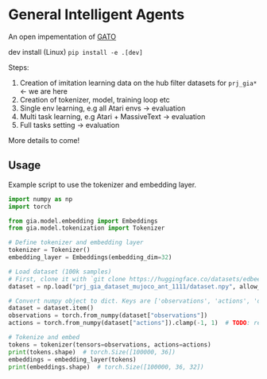 # General Intelligent Agents
An open impementation of [GATO](https://www.deepmind.com/publications/a-generalist-agent)


dev install  (Linux)
`pip install -e .[dev]`

Steps:
1. Creation of imitation learning data on the hub filter datasets for `prj_gia*` <- we are here
2. Creation of tokenizer, model, training loop etc
3. Single env learning, e.g all Atari envs -> evaluation
4. Multi task learning, e.g Atari + MassiveText -> evaluation
5. Full tasks setting -> evaluation

More details to come!

## Usage

Example script to use the tokenizer and embedding layer.

```python
import numpy as np
import torch

from gia.model.embedding import Embeddings
from gia.model.tokenization import Tokenizer

# Define tokenizer and embedding layer
tokenizer = Tokenizer()
embedding_layer = Embeddings(embedding_dim=32)

# Load dataset (100k samples)
# First, clone it with `git clone https://huggingface.co/datasets/edbeeching/prj_gia_dataset_mujoco_ant_1111/`
dataset = np.load("prj_gia_dataset_mujoco_ant_1111/dataset.npy", allow_pickle=True)

# Convert numpy object to dict. Keys are ['observations', 'actions', 'dones', 'rewards']
dataset = dataset.item()
observations = torch.from_numpy(dataset["observations"])
actions = torch.from_numpy(dataset["actions"]).clamp(-1, 1)  # TODO: remove clamp when clamping is done in the dataset

# Tokenize and embed
tokens = tokenizer(tensors=observations, actions=actions)
print(tokens.shape)  # torch.Size([100000, 36])
embeddings = embedding_layer(tokens)
print(embeddings.shape)  # torch.Size([100000, 36, 32])
```